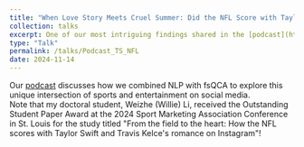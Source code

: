 ```yaml
---
title: "When Love Story Meets Cruel Summer: Did the NFL Score with Taylor Swift and Travis Kelce’s Romance on Instagram?"
collection: talks
excerpt: One of our most intriguing findings shared in the [podcast](https://youtu.be/HpOOvWrgiGM) is that posts showing Swift and Kelce together naturally garnered the best engagement - no staged moments needed, just their genuine connection speaking for itself.
type: "Talk"
permalink: /talks/Podcast_TS_NFL
date: 2024-11-14
---
```


Our [podcast](https://youtu.be/HpOOvWrgiGM) discusses how we combined NLP with fsQCA to explore this unique intersection of sports and entertainment on social media. <br>Note that my doctoral student, Weizhe (Willie) Li, received the Outstanding Student Paper Award at the 2024 Sport Marketing Association Conference in St. Louis for the study titled "From the field to the heart: How the NFL scores with Taylor Swift and Travis Kelce's romance on Instagram"!
